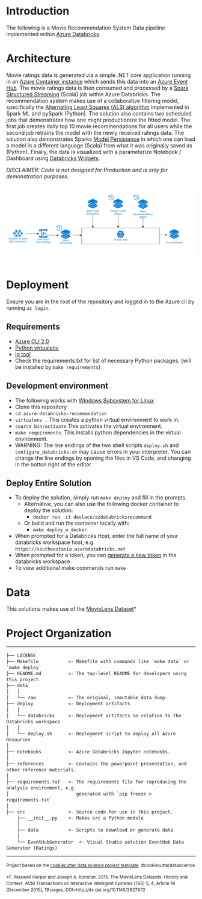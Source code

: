 # Introduction

The following is a Movie Recommendation System Data pipeline implemented within [Azure Databricks](https://azure.microsoft.com/en-au/services/databricks/). 

# Architecture

Movie ratings data is generated via a simple .NET core application running in an [Azure Container instance](https://azure.microsoft.com/en-gb/services/container-instances/) which sends this data into an [Azure Event Hub](https://azure.microsoft.com/en-gb/services/event-hubs/). The movie ratings data is then consumed and processed by a [Spark Structured Streaming](https://spark.apache.org/docs/latest/structured-streaming-programming-guide.html) (Scala) job within Azure Databricks. The recommendation system makes use of a collaborative filtering model, specifically the [Alternating Least Squares (ALS) algorithm](https://spark.apache.org/docs/2.3.0/ml-collaborative-filtering.html) implemented in Spark ML and pySpark (Python). The solution also contains two scheduled jobs that demonstrates how one might productionize the fitted model. The first job creates daily top 10 movie recommendations for all users while the second job retrains the model with the newly received ratings data. The solution also demonstrates Sparks [Model Persistence](https://spark.apache.org/docs/latest/ml-pipeline.html#ml-persistence-saving-and-loading-pipelines) in which one can load a model in a different language (Scala) from what it was originally saved as (Python). Finally, the data is visualized with a parameterize Notebook / Dashboard using [Databricks Widgets](https://docs.azuredatabricks.net/user-guide/notebooks/widgets.html#widget-api).

*DISCLAIMER: Code is not designed for Production and is only for demonstration purposes.*

![Architecture](images/architecture.PNG?raw=true "Architecture")

# Deployment

Ensure you are in the root of the repository and logged in to the Azure cli by running `az login`.

## Requirements

- [Azure CLI 2.0](https://azure.github.io/projects/clis/)
- [Python virtualenv](http://docs.python-guide.org/en/latest/dev/virtualenvs/) 
- [jq tool](https://stedolan.github.io/jq/download/)
- Check the requirements.txt for list of necessary Python packages. (will be installed by `make requirements`)


## Development environment

- The following works with [Windows Subsystem for Linux](https://docs.microsoft.com/en-us/windows/wsl/install-win10)
- Clone this repository
- `cd azure-databricks-recommendation`
- `virtualenv .`  This creates a python virtual environment to work in.
- `source bin/activate`  This activates the virtual environment.
- `make requirements`. This installs python dependencies in the virtual environment.
- WARNING: The line endings of the two shell scripts `deploy.sh` and `configure_databricks.sh` may cause errors in your interpreter. You can change the line endings by opening the files in VS Code, and changing in the botton right of the editor.

## Deploy Entire Solution

- To deploy the solution, simply run `make deploy` and fill in the prompts. 
    - Alternative, you can also use the following docker container to deploy the solution:
        - `docker run -it devlace/azdatabricksrecommend`
    - Or build and run the container locally with:
        - `make deploy_w_docker`
- When prompted for a Databricks Host, enter the full name of your databricks workspace host, e.g. `https://southeastasia.azuredatabricks.net` 
- When prompted for a token, you can [generate a new token](https://docs.databricks.com/api/latest/authentication.html) in the databricks workspace.
- To view additional make commands run `make`

# Data

This solutions makes use of the [MovieLens Dataset](https://movielens.org/)*

# Project Organization
------------

    ├── LICENSE
    ├── Makefile           <- Makefile with commands like `make data` or `make deploy`
    ├── README.md          <- The top-level README for developers using this project.
    ├── data
    │   │
    │   └── raw            <- The original, immutable data dump.
    ├── deploy             <- Deployment artifacts
    │   │
    │   └── databricks     <- Deployment artifacts in relation to the Databricks workspace
    │   │
    │   └── deploy.sh      <- Deployment script to deploy all Azure Resources
    │
    ├── notebooks          <- Azure Databricks Jupyter notebooks. 
    │
    ├── references         <- Contains the powerpoint presentation, and other reference materials.
    │
    ├── requirements.txt   <- The requirements file for reproducing the analysis environment, e.g.
    │                         generated with `pip freeze > requirements.txt`
    │
    ├── src                <- Source code for use in this project.
        ├── __init__.py    <- Makes src a Python module
        │
        ├── data           <- Scripts to download or generate data
        │
        └── EventHubGenerator  <- Visual Studio solution EventHub Data Generator (Ratings)

--------

<p><small>Project based on the <a target="_blank" href="https://drivendata.github.io/cookiecutter-data-science/">cookiecutter data science project template</a>. #cookiecutterdatascience</small></p>
<p><small>*F. Maxwell Harper and Joseph A. Konstan. 2015. The MovieLens Datasets: History and Context. ACM Transactions on Interactive Intelligent Systems (TiiS) 5, 4, Article 19 (December 2015), 19 pages. DOI=http://dx.doi.org/10.1145/2827872</small></p>
